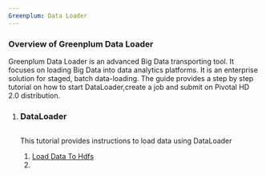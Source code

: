 ```yaml
---
Greenplum: Data Loader	
---
```


### Overview of Greenplum Data Loader

Greenplum Data Loader is an advanced Big Data transporting tool. It focuses on
loading Big Data into data analytics platforms. It is an enterprise solution for staged,
batch data-loading.
The guide provides a step by step tutorial on how to start DataLoader,create a job and submit on Pivotal HD 2.0 distribution.


<ol class="class-list">
      <li>
      <h3>DataLoader</h3>
      <span></span>
      <img src="/images/elephant_rgb_sq.png" alt=""><p class="description">
      This tutorial provides instructions to load data using DataLoader
      </p>
      <ol class="lesson-list">
        <li>
        <a href="/getting-started/data-loader/data-loader.html">
        Load Data To Hdfs
        </a>
        </li>
<li></li>
     </ol>
